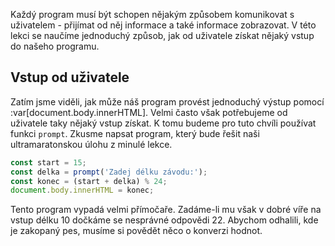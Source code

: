 Každý program musí být schopen nějakým způsobem komunikovat s uživatelem - přijímat od něj informace a také informace zobrazovat. V této lekci se naučíme jednoduchý způsob, jak od uživatele získat nějaký vstup do našeho programu. 

## Vstup od uživatele

Zatím jsme viděli, jak může náš program provést jednoduchý výstup pomocí :var[document.body.innerHTML]. Velmi často však potřebujeme od uživatele taky nějaký vstup získat. K tomu budeme pro tuto chvíli používat funkci `prompt`. Zkusme napsat program, který bude řešit naši ultramaratonskou úlohu z minulé lekce.

```js
const start = 15;
const delka = prompt('Zadej délku závodu:');
const konec = (start + delka) % 24;
document.body.innerHTML = konec;
```

Tento program vypadá velmi přímočaře. Zadáme-li mu však v dobré víře na vstup délku 10 dočkáme se nesprávné odpovědi 22. Abychom odhalili, kde je zakopaný pes, musíme si povědět něco o konverzi hodnot.

